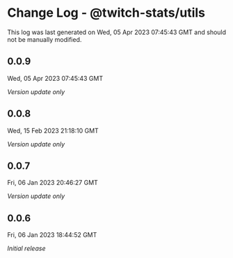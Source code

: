 # Change Log - @twitch-stats/utils

This log was last generated on Wed, 05 Apr 2023 07:45:43 GMT and should not be manually modified.

## 0.0.9
Wed, 05 Apr 2023 07:45:43 GMT

_Version update only_

## 0.0.8
Wed, 15 Feb 2023 21:18:10 GMT

_Version update only_

## 0.0.7
Fri, 06 Jan 2023 20:46:27 GMT

_Version update only_

## 0.0.6
Fri, 06 Jan 2023 18:44:52 GMT

_Initial release_

